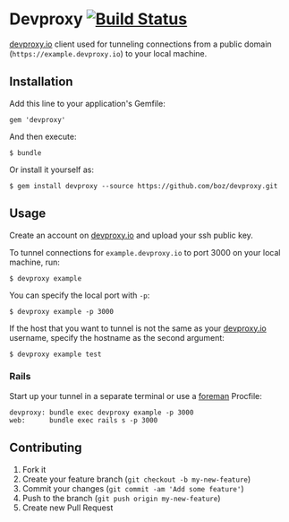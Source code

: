 # Devproxy [![Build Status](https://travis-ci.org/boz/devproxy.png?branch=master)](https://travis-ci.org/boz/devproxy)

[devproxy.io](https://devproxy.io) client used for tunneling
connections from a public domain (`https://example.devproxy.io`) to your
local machine.

## Installation

Add this line to your application's Gemfile:

    gem 'devproxy'

And then execute:

    $ bundle

Or install it yourself as:

    $ gem install devproxy --source https://github.com/boz/devproxy.git

## Usage

Create an account on [devproxy.io](https://devproxy.io) and upload
your ssh public key.

To tunnel connections for `example.devproxy.io` to port 3000 on your local machine, run:

    $ devproxy example

You can specify the local port with `-p`:

    $ devproxy example -p 3000

If the host that you want to tunnel is not the same as your [devproxy.io](https://devproxy.io)
username, specify the hostname as the second argument:

    $ devproxy example test

### Rails

Start up your tunnel in a separate terminal or use a [foreman](https://github.com/ddollar/foreman) Procfile:

```
devproxy: bundle exec devproxy example -p 3000
web:      bundle exec rails s -p 3000
```

## Contributing

1. Fork it
2. Create your feature branch (`git checkout -b my-new-feature`)
3. Commit your changes (`git commit -am 'Add some feature'`)
4. Push to the branch (`git push origin my-new-feature`)
5. Create new Pull Request
